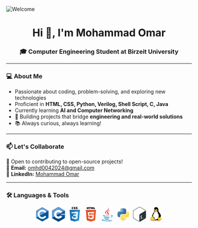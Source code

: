![Welcome](https://github.com/YOUR_USERNAME/YOUR_USERNAME/raw/main/header.png)

<h1 align="center">Hi 👋, I'm Mohammad Omar</h1>
<h3 align="center">🎓 Computer Engineering Student at Birzeit University</h3>

---

### 💻 About Me  
- Passionate about coding, problem-solving, and exploring new technologies  
- Proficient in **HTML, CSS, Python, Verilog, Shell Script, C, Java**  
- Currently learning **AI and Computer Networking**  
- 🚀 Building projects that bridge **engineering and real-world solutions**  
- 📚 Always curious, always learning!  

---

### 📫 Let's Collaborate  
💬 Open to contributing to open-source projects!  
📧 **Email:** [omhd0042024@gmail.com](mailto:omhd0042024@gmail.com)  
🔗 **LinkedIn:** [Mohammad Omar](https://www.linkedin.com/in/mohmmad-omar-a62b0232b/)  

---

### 🛠️ Languages & Tools  
<p align="center">
  <a href="https://www.cprogramming.com/" target="_blank"><img src="https://raw.githubusercontent.com/devicons/devicon/master/icons/c/c-original.svg" alt="C" width="40" height="40"/></a>
  <a href="https://www.w3schools.com/cpp/" target="_blank"><img src="https://raw.githubusercontent.com/devicons/devicon/master/icons/cplusplus/cplusplus-original.svg" alt="C++" width="40" height="40"/></a>
  <a href="https://www.w3schools.com/css/" target="_blank"><img src="https://raw.githubusercontent.com/devicons/devicon/master/icons/css3/css3-original-wordmark.svg" alt="CSS3" width="40" height="40"/></a>
  <a href="https://www.w3.org/html/" target="_blank"><img src="https://raw.githubusercontent.com/devicons/devicon/master/icons/html5/html5-original-wordmark.svg" alt="HTML5" width="40" height="40"/></a>
  <a href="https://www.java.com" target="_blank"><img src="https://raw.githubusercontent.com/devicons/devicon/master/icons/java/java-original.svg" alt="Java" width="40" height="40"/></a>
  <a href="https://www.python.org" target="_blank"><img src="https://raw.githubusercontent.com/devicons/devicon/master/icons/python/python-original.svg" alt="Python" width="40" height="40"/></a>
  <a href="https://www.shellscript.sh/" target="_blank"><img src="https://raw.githubusercontent.com/devicons/devicon/master/icons/bash/bash-original.svg" alt="Shell Script" width="40" height="40"/></a>
  <a href="https://www.linux.org/" target="_blank"><img src="https://raw.githubusercontent.com/devicons/devicon/master/icons/linux/linux-original.svg" alt="Linux" width="40" height="40"/></a>
</p>
 



